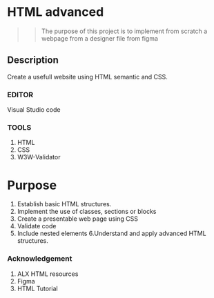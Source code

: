 # HTML advanced
>> The purpose of this project is to implement from scratch a webpage from a designer file from figma

## Description
Create a usefull website using HTML semantic and CSS.

### EDITOR
Visual Studio code

### TOOLS
1. HTML
2. CSS
3. W3W-Validator
   
# Purpose
1. Establish basic HTML structures.
2. Implement the use of classes, sections or blocks
3. Create a presentable web page using CSS
4. Validate code
5. Include nested elements
6.Understand and apply advanced HTML structures.

### Acknowledgement
1. ALX HTML resources
2. Figma
3. HTML Tutorial

